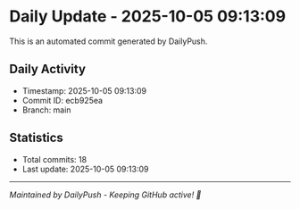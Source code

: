 # Daily Update - 2025-10-05 09:13:09

This is an automated commit generated by DailyPush.

## Daily Activity
- Timestamp: 2025-10-05 09:13:09
- Commit ID: ecb925ea
- Branch: main

## Statistics
- Total commits: 18
- Last update: 2025-10-05 09:13:09

---
*Maintained by DailyPush - Keeping GitHub active! 🚀*
